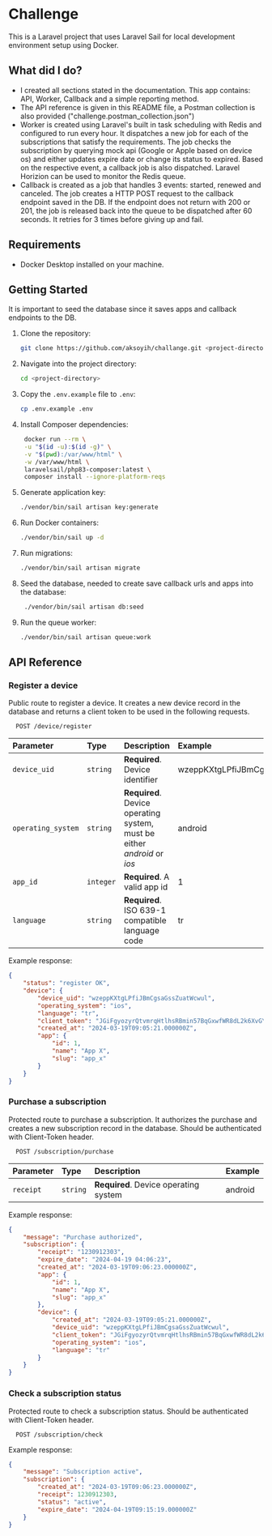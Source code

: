 # Challenge

This is a Laravel project that uses Laravel Sail for local development environment setup using Docker.

## What did I do?
- I created all sections stated in the documentation. This app contains: API, Worker, Callback and a simple reporting method.
- The API reference is given in this README file, a Postman collection is also provided ("challenge.postman_collection.json")
- Worker is created using Laravel's built in task scheduling with Redis and configured to run every hour. It dispatches a new job for each of the subscriptions that satisfy the requirements. The job checks the subscription by querying mock api (Google or Apple based on device os) and either updates expire date or change its status to expired. Based on the respective event, a callback job is also dispatched. Laravel Horizion can be used to monitor the Redis queue.
- Callback is created as a job that handles 3 events: started, renewed and canceled. The job creates a HTTP POST request to the callback endpoint saved in the DB. If the endpoint does not return with 200 or 201, the job is released back into the queue to be dispatched after 60 seconds. It retries for 3 times before giving up and fail.

## Requirements

- Docker Desktop installed on your machine.

## Getting Started
It is important to seed the database since it saves apps and callback endpoints to the DB.

1. Clone the repository:

   ```bash
   git clone https://github.com/aksoyih/challange.git <project-directory>
   ```

2. Navigate into the project directory:

   ```bash
   cd <project-directory>
   ```

3. Copy the `.env.example` file to `.env`:

   ```bash
   cp .env.example .env
   ```

4. Install Composer dependencies:

   ```bash
    docker run --rm \
    -u "$(id -u):$(id -g)" \
    -v "$(pwd):/var/www/html" \
    -w /var/www/html \
    laravelsail/php83-composer:latest \
    composer install --ignore-platform-reqs
   ```

5. Generate application key:

   ```bash
   ./vendor/bin/sail artisan key:generate
   ```

6. Run Docker containers:

   ```bash
   ./vendor/bin/sail up -d
   ```
7. Run migrations:

   ```bash
   ./vendor/bin/sail artisan migrate
   ```
8. Seed the database, needed to create save callback urls and apps into the database:

   ```bash
    ./vendor/bin/sail artisan db:seed
    ```
9. Run the queue worker:

   ```bash
   ./vendor/bin/sail artisan queue:work
   ```


## API Reference

### Register a device
Public route to register a device. It creates a new device record in the database and returns a client token to be used in the following requests.

```http
  POST /device/register
```

| Parameter          | Type      | Description                                                              | Example                          |
|:-------------------|:----------|:-------------------------------------------------------------------------|:---------------------------------|
| `device_uid`       | `string`  | **Required**. Device identifier                                          | wzeppKXtgLPfiJBmCgsaGssZuatWcwul |
| `operating_system` | `string`  | **Required**. Device operating system, must be either _android_ or _ios_ | android                          |
| `app_id`           | `integer` | **Required**. A valid app id                                             | 1                                |
| `language`         | `string`  | **Required**. ISO 639-1 compatible language code                         | tr                               |

Example response:
```json
{
    "status": "register OK",
    "device": {
        "device_uid": "wzeppKXtgLPfiJBmCgsaGssZuatWcwul",
        "operating_system": "ios",
        "language": "tr",
        "client_token": "JGiFgyozyrQtvmrqHtlhsRBmin57BqGxwfWR8dL2k6XvGY3IJHwVY5GYMJxVaLijNv3zKj7zen8QRVTMFmZO5LG2Vj3IjZejwJayzuz6Fd1QW5KV9xeWmH4gMIRToGfeKNt1w6CHYoz9JN4nuQ6TBAkSMgTtdW0ncTRJRvduct4lkAoOPMunFDVT5Aa0gQ6mtjKm7DBFh9JWxlUAPwlkc6aSp8pj8JEckLmp6FnAlmlNjB3IHP6zPsRIqr0TTBs",
        "created_at": "2024-03-19T09:05:21.000000Z",
        "app": {
            "id": 1,
            "name": "App X",
            "slug": "app_x"
        }
    }
}
```

### Purchase a subscription
Protected route to purchase a subscription. It authorizes the purchase and creates a new subscription record in the database. Should be authenticated with Client-Token header.

```http
  POST /subscription/purchase
```

| Parameter      | Type      | Description                                      | Example                          |
|:---------------|:----------|:-------------------------------------------------|:---------------------------------|
| `receipt`      | `string`  | **Required**. Device operating system            | android                          |

Example response:
```json
{
    "message": "Purchase authorized",
    "subscription": {
        "receipt": "1230912303",
        "expire_date": "2024-04-19 04:06:23",
        "created_at": "2024-03-19T09:06:23.000000Z",
        "app": {
            "id": 1,
            "name": "App X",
            "slug": "app_x"
        },
        "device": {
            "created_at": "2024-03-19T09:05:21.000000Z",
            "device_uid": "wzeppKXtgLPfiJBmCgsaGssZuatWcwul",
            "client_token": "JGiFgyozyrQtvmrqHtlhsRBmin57BqGxwfWR8dL2k6XvGY3IJHwVY5GYMJxVaLijNv3zKj7zen8QRVTMFmZO5LG2Vj3IjZejwJayzuz6Fd1QW5KV9xeWmH4gMIRToGfeKNt1w6CHYoz9JN4nuQ6TBAkSMgTtdW0ncTRJRvduct4lkAoOPMunFDVT5Aa0gQ6mtjKm7DBFh9JWxlUAPwlkc6aSp8pj8JEckLmp6FnAlmlNjB3IHP6zPsRIqr0TTBs",
            "operating_system": "ios",
            "language": "tr"
        }
    }
}
```

### Check a subscription status
Protected route to check a subscription status. Should be authenticated with Client-Token header.

```http
  POST /subscription/check
```

Example response:
```json
{
    "message": "Subscription active",
    "subscription": {
        "created_at": "2024-03-19T09:06:23.000000Z",
        "receipt": 1230912303,
        "status": "active",
        "expire_date": "2024-04-19T09:15:19.000000Z"
    }
}
```
